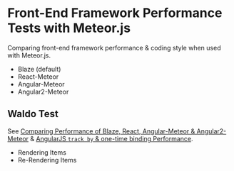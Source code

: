 # Front-End Framework Performance Tests with Meteor.js

Comparing front-end framework performance & coding style when used with Meteor.js. 

* Blaze (default)
* React-Meteor
* Angular-Meteor
* Angular2-Meteor


## Waldo Test

See [Comparing Performance of Blaze, React, Angular-Meteor & Angular2-Meteor](http://info.meteor.com/blog/comparing-performance-of-blaze-react-angular-meteor-and-angular-2-with-meteor) & [AngularJS `track by` & one-time binding Performance](http://www.shmck.com/measuring-angular-performance-track-by-and-one-time-binding/).

* Rendering Items
* Re-Rendering Items
